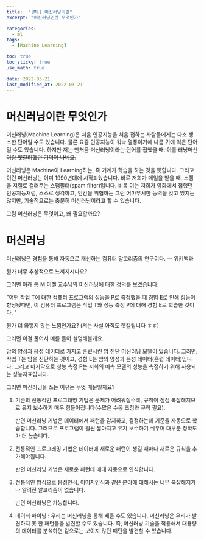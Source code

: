 ```yaml
---
title:  "[ML] 머신러닝이란"
excerpt: "머신러닝인란 무엇인가"

categories:
  - ml
tags:
  - [Machine Learning]

toc: true
toc_sticky: true
use_math: true

date: 2022-03-21
last_modified_at: 2022-03-21
---
```


# 머신러닝이란 무엇인가

머신러닝(Machine Learning)은 처음 인공지능을 처음 접하는 사람들에게는 다소 생소한 단어일 수도 있습니다. 물론 요즘 인공지능이 워낙 열풍이기에 나름 귀에 익은 단어일 수도 있습니다. ~~하지만 저는 맨처음 머신러닝이라는 단어를 접했을 때, 이를 러닝머신이랑 헷갈려했던 기억이 나네요.~~

머신러닝은 Machine이 Learning하는, 즉 기계가 학습을 하는 것을 뜻합니다. 그리고 이런 머신러닝는 이미 1990년대에 시작되었습니다. 바로 저희가 메일을 받을 때, 스팸을 저절로 걸러주는 스팸필터(spam filter)입니다. 비록 이는 저희가 영화에서 접했던 인공지능처럼,  스스로 생각하고, 인간을 위협하는 그런 어마무시한 능력을 갖고 있지는 않지만, 기술적으로는 충분히 머신러닝이라고 할 수 있습니다. 

그럼 머신러닝은 무엇이고, 왜 필요할까요?

# 머신러닝

머신러닝은 경험을 통해 자동으로 개선하는 컴퓨터 알고리즘의 연구이다. — 위키백과

뭔가 너무 추상적으로 느껴지시나요? 

그러면 아래 톰 M.미첼 교수님의 머신러닝에 대한 정의를 보겠습니다:

"어떤 작업 T에 대한 컴퓨터 프로그램의 성능을 P로 측정했을 때 경험 E로 인해 성능이 향상됐다면, 이 컴퓨터 프로그램은 작업 T와 성능 측정 P에 대해 경험 E로 학습한 것이다. "

뭔가 더 와닿지 않는 느낌인가요? (저는 사실 아직도 헷갈립니다 ㅎㅎ)

그러면 이걸 풀어서 예를 들어 설명해볼게요.

암의 양성과 음성 데이터로 가지고 훈련시킨 암 진단 머신러닝 모델이 있습니다. 그러면, 작업 T는 암을 진단하는 것이고, 경험 E는 암의 양성과 음성 데이터(훈련 데이터)입니다. 그리고 마지막으로 성능 측정 P는 저희의 예측 모델의 성능을 측정하기 위해 사용되는 성능지표입니다. 

그러면 머신러닝을 쓰는 이유는 무엇 때문일까요?

1. 기존의 전통적인 프로그래밍 기법은 문제가 어려워질수록, 규칙이 점점 복잡해지므로 유지 보수하기 매우 힘들어집니다(수많은 수동 조정과 규칙 필요). 
    
    반면 머신러닝 기법은 데이터에서 패턴을 감지하고, 결정하는데 기준을 자동으로 학습합니다. 그러므로 프로그램이 휠씬 짧아지고 유지 보수하기 쉬우며 대부분 정확도가 더 높습니다.
    
2. 전통적인 프로그래밍 기법은 데이터에 새로운 패턴이 생길 때마다 새로운 규칙을 추가해야됩니다.
    
    반면 머신러닝 기법은 새로운 패턴데 애대 자동으로 인식합니다.
    
3. 전통적인 방식으로 음성인식, 이미지인식과 같은 분야에 대해서는 너무 복잡해지거나 알려진 알고리즘이 없습니다. 
    
    반면 머신러닝은 가능합니다.
    
4. 데이터 마이닝 : 우리는 머신러닝을  통해 배울 수도 있습니다. 머신러닝은 우리가 발견하지 못 한 패턴들을 발견할 수도 있습니다. 즉, 머신러닝 기술을 적용해서 대용량의 데이터를 분석하면 겉으로는 보이지 않던 패턴을 발견할 수 있습니다.